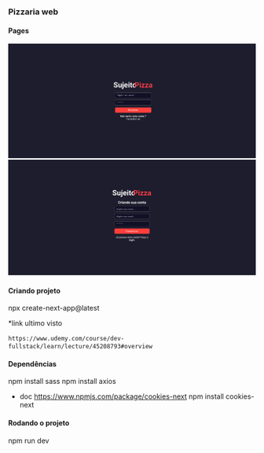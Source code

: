### Pizzaria web

#### Pages
<img src="./screens/page1.png" alt="não carregou a imagem">
<img src="./screens/page2.png" alt="não carregou a imagem">

#### Criando projeto
npx create-next-app@latest

*link ultimo visto
```
https://www.udemy.com/course/dev-fullstack/learn/lecture/45208793#overview
```

#### Dependências
npm install sass
npm install axios

* doc 
https://www.npmjs.com/package/cookies-next
npm install cookies-next

#### Rodando o projeto
npm run dev
